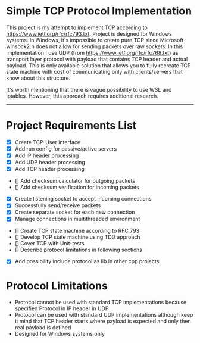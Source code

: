 # Simple TCP Protocol Implementation

This project is my attempt to implement TCP according to https://www.ietf.org/rfc/rfc793.txt. Project is designed for Windows systems.
In Windows, it's impossible to create pure TCP since Microsoft winsock2.h does not allow for sending packets over raw sockets.
In this implementation I use UDP (from https://www.ietf.org/rfc/rfc768.txt) as transport layer protocol with payload that contains TCP header and actual payload.
This is only available solution that allows you to fully recreate TCP state machine 
with cost of communicating only with clients/servers that know about this structure. 

It's worth mentioning that there is vague possibility to use WSL and iptables. 
However, this approach requires additional research.

---

# Project Requirements List
 - [X] Create TCP-User interface
 - [X] Add run config for passive/active servers
 - [X] Add IP header processing
 - [X] Add UDP header processing
 - [X] Add TCP header processing
 - [] Add checksum calculator for outgoing packets
 - [] Add checksum verification for incoming packets
 - [X] Create listening socket to accept incoming connections
 - [X] Successfully send/receive packets
 - [X] Create separate socket for each new connection
 - [X] Manage connections in multithreaded environment
 - [] Create TCP state machine according to RFC 793
 - [] Develop TCP state machine using TDD approach
 - [] Cover TCP with Unit-tests
 - [] Describe protocol limitations in following sections
 - [X] Add possibility include protocol as lib in other cpp projects

# Protocol Limitations

 - Protocol cannot be used with standard TCP implementations because specified Protocol in IP header in UDP
 - Protocol can be used with standard UDP implementations although keep it mind that TCP header starts
where payload is expected and only then real payload is defined
 - Designed for Windows systems only